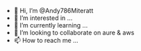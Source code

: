- 👋 Hi, I’m @Andy786Miteratt
- 👀 I’m interested in ...
- 🌱 I’m currently learning ...
- 💞️ I’m looking to collaborate on aure & aws
- 📫 How to reach me ...

<!---
Andy786Miteratt/Andy786Miteratt is a ✨ special ✨ repository because its `README.md` (this file) appears on your GitHub profile.
You can click the Preview link to take a look at your changes.
--->
